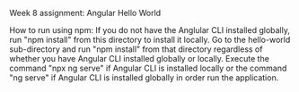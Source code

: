 Week 8 assignment: Angular Hello World

How to run using npm:
If you do not have the Anglular CLI installed globally, run "npm install" from this directory to install it locally.
Go to the hello-world sub-directory and run "npm install" from that directory regardless of whether you have Angular CLI installed globally or locally.
Execute the command "npx ng serve" if Angular CLI is installed locally or the command "ng serve" if Angular CLI is installed globally in order run the application.
